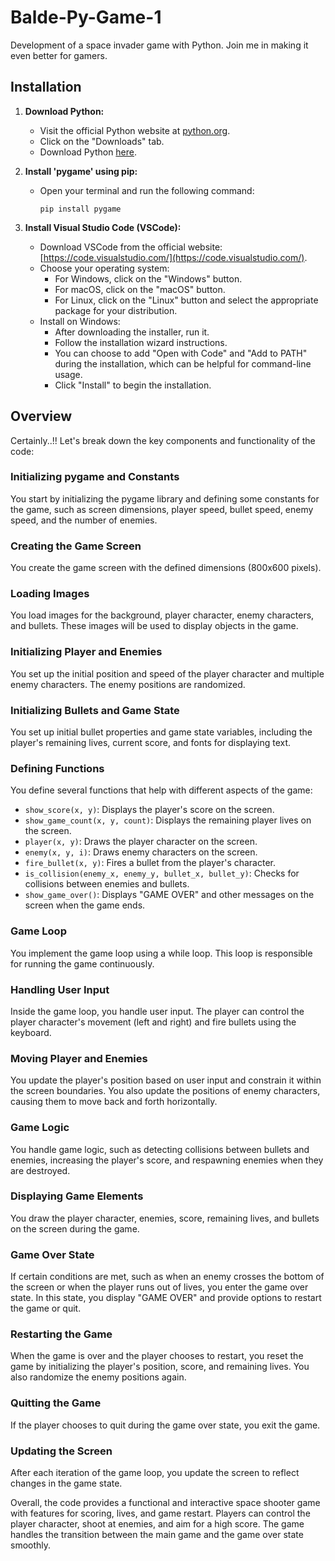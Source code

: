 # Balde-Py-Game-1

Development of a space invader game with Python. Join me in making it even better for gamers.

## Installation

1. **Download Python:**
   - Visit the official Python website at [python.org](https://www.python.org).
   - Click on the "Downloads" tab.
   - Download Python [here](https://www.python.org/downloads/).

2. **Install 'pygame' using pip:**
   - Open your terminal and run the following command:
     ```
     pip install pygame
     ```

3. **Install Visual Studio Code (VSCode):**
   - Download VSCode from the official website: [https://code.visualstudio.com/](https://code.visualstudio.com/).
   - Choose your operating system:
     - For Windows, click on the "Windows" button.
     - For macOS, click on the "macOS" button.
     - For Linux, click on the "Linux" button and select the appropriate package for your distribution.
   - Install on Windows:
     - After downloading the installer, run it.
     - Follow the installation wizard instructions.
     - You can choose to add "Open with Code" and "Add to PATH" during the installation, which can be helpful for command-line usage.
     - Click "Install" to begin the installation.

## Overview

Certainly..!!
Let's break down the key components and functionality of the code:

### Initializing pygame and Constants

You start by initializing the pygame library and defining some constants for the game, such as screen dimensions, player speed, bullet speed, enemy speed, and the number of enemies.

### Creating the Game Screen

You create the game screen with the defined dimensions (800x600 pixels).

### Loading Images

You load images for the background, player character, enemy characters, and bullets. These images will be used to display objects in the game.

### Initializing Player and Enemies

You set up the initial position and speed of the player character and multiple enemy characters. The enemy positions are randomized.

### Initializing Bullets and Game State

You set up initial bullet properties and game state variables, including the player's remaining lives, current score, and fonts for displaying text.

### Defining Functions

You define several functions that help with different aspects of the game:
- `show_score(x, y)`: Displays the player's score on the screen.
- `show_game_count(x, y, count)`: Displays the remaining player lives on the screen.
- `player(x, y)`: Draws the player character on the screen.
- `enemy(x, y, i)`: Draws enemy characters on the screen.
- `fire_bullet(x, y)`: Fires a bullet from the player's character.
- `is_collision(enemy_x, enemy_y, bullet_x, bullet_y)`: Checks for collisions between enemies and bullets.
- `show_game_over()`: Displays "GAME OVER" and other messages on the screen when the game ends.

### Game Loop

You implement the game loop using a while loop. This loop is responsible for running the game continuously.

### Handling User Input

Inside the game loop, you handle user input. The player can control the player character's movement (left and right) and fire bullets using the keyboard.

### Moving Player and Enemies

You update the player's position based on user input and constrain it within the screen boundaries. You also update the positions of enemy characters, causing them to move back and forth horizontally.

### Game Logic

You handle game logic, such as detecting collisions between bullets and enemies, increasing the player's score, and respawning enemies when they are destroyed.

### Displaying Game Elements

You draw the player character, enemies, score, remaining lives, and bullets on the screen during the game.

### Game Over State

If certain conditions are met, such as when an enemy crosses the bottom of the screen or when the player runs out of lives, you enter the game over state. In this state, you display "GAME OVER" and provide options to restart the game or quit.

### Restarting the Game

When the game is over and the player chooses to restart, you reset the game by initializing the player's position, score, and remaining lives. You also randomize the enemy positions again.

### Quitting the Game

If the player chooses to quit during the game over state, you exit the game.

### Updating the Screen

After each iteration of the game loop, you update the screen to reflect changes in the game state.

Overall, the code provides a functional and interactive space shooter game with features for scoring, lives, and game restart. Players can control the player character, shoot at enemies, and aim for a high score. The game handles the transition between the main game and the game over state smoothly.
